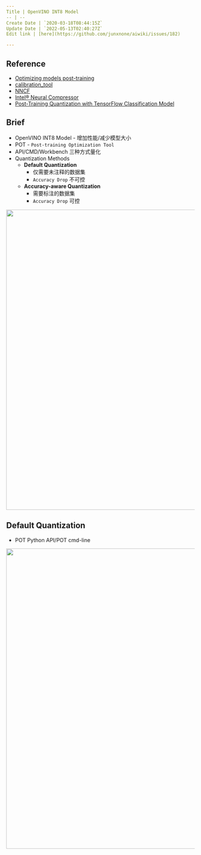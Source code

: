 ```yaml
---
Title | OpenVINO INT8 Model
-- | --
Create Date | `2020-03-18T08:44:15Z`
Update Date | `2022-05-13T02:40:27Z`
Edit link | [here](https://github.com/junxnone/aiwiki/issues/182)

---
```

## Reference
- [Optimizing models post-training](https://docs.openvino.ai/latest/pot_introduction.html#doxid-pot-introduction)
- [calibration_tool](https://docs.openvinotoolkit.org/2019_R3.1/_inference_engine_tools_calibration_tool_README.html)
- [NNCF](https://github.com/openvinotoolkit/nncf)
- [Intel® Neural Compressor](https://github.com/intel/neural-compressor)
- [Post-Training Quantization with TensorFlow Classification Model](https://github.com/openvinotoolkit/openvino_notebooks/blob/173645d14740b0ceba9d9785552823bf8330ce67/notebooks/301-tensorflow-training-openvino/301-tensorflow-training-openvino-pot.ipynb)


## Brief
- OpenVINO INT8 Model - 增加性能/减少模型大小
- POT - `Post-training Optimization Tool`
- API/CMD/Workbench 三种方式量化
- Quantization Methods
  - **Default Quantization** 
    - 仅需要未注释的数据集
    - `Accuracy Drop` 不可控
  - **Accuracy-aware Quantization** 
    - 需要标注的数据集
    - `Accuracy Drop` 可控

<img width=800 src="https://user-images.githubusercontent.com/2216970/168196362-17a40e1f-479e-48a8-9553-8681ed9faee3.png">

## Default Quantization
- POT Python API/POT cmd-line

<img width=800 src="https://user-images.githubusercontent.com/2216970/168195305-aaebb76e-d783-462b-b178-b4fbfe3fee8a.png">




